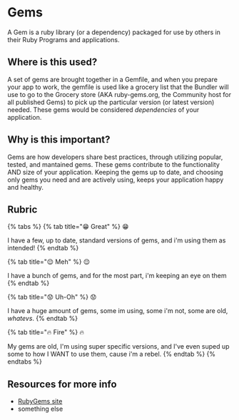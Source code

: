 # Gems

A Gem is a ruby library \(or a dependency\) packaged for use by others in their Ruby Programs and applications.

## Where is this used?

A set of gems are brought together in a Gemfile, and when you prepare your app to work, the gemfile is used like a grocery list that the Bundler will use to go to the Grocery store \(AKA ruby-gems.org, the Community host for all published Gems\) to pick up the particular version \(or latest version\) needed. These gems would be considered _dependencies_ of your application.

## Why is this important?

Gems are how developers share best practices, through utilizing popular, tested, and mantained gems. These gems contribute to the functionality AND size of your application. Keeping the gems up to date, and choosing only gems you need and are actively using, keeps your application happy and healthy.

## Rubric

{% tabs %}
{% tab title="😁 Great" %}
😁

I have a few, up to date, standard versions of gems, and i'm using them as intended!
{% endtab %}

{% tab title="😌 Meh" %}
😌

I have a bunch of gems, and for the most part, i'm keeping an eye on them
{% endtab %}

{% tab title="😟 Uh-Oh" %}
😟

I have a huge amount of gems, some im using, some i'm not, some are old, _whatevs_.
{% endtab %}

{% tab title="🔥 Fire" %}
🔥

My gems are old, I'm using super specific versions, and I've even suped up some to how I WANT to use them, cause i'm a rebel.
{% endtab %}
{% endtabs %}

## Resources for more info

* [RubyGems site](https://rubygems.org/)
* something else


